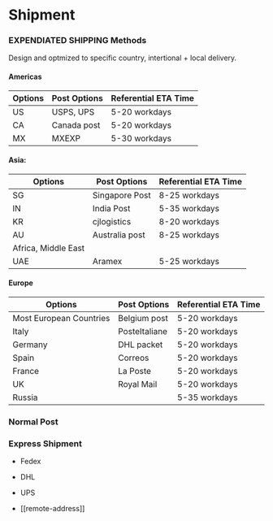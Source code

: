 
# Shipment 

### EXPENDIATED SHIPPING Methods
Design and optmized to specific country, intertional + local delivery.

#### Americas

| Options | Post Options | Referential ETA Time |
| ------- | ------------ | -------------------- |
| US      | USPS, UPS    | 5-20 workdays        |
| CA      | Canada post  | 5-20 workdays        |
| MX      | MXEXP        | 5-30 workdays        |

#### Asia:

| Options             | Post Options   | Referential ETA Time |
| ------------------- | -------------- | -------------------- |
| SG                  | Singapore Post | 8-25 workdays        |
| IN                  | India Post     | 5-35 workdays        |
| KR                  | cjlogistics    | 8-20 workdays        |
| AU                  | Australia post | 8-25 workdays        |
| Africa, Middle East |                |                      |
| UAE                 | Aramex         | 5-25 workdays        |
 

#### Europe

| Options                 | Post Options  | Referential ETA Time |
| ----------------------- | ------------- | -------------------- |
| Most European Countries | Belgium post  | 5-20 workdays        |
| Italy                   | PosteItaliane | 5-20 workdays        |
| Germany                 | DHL packet    | 5-20 workdays        |
| Spain                   | Correos       | 5-20 workdays        |
| France                  | La Poste      | 5-20 workdays        |
| UK                      | Royal Mail    | 5-20 workdays        |
| Russia                  |               | 5-35 workdays        |

### Normal Post 

### Express Shipment 

- Fedex
- DHL
- UPS

- [[remote-address]]